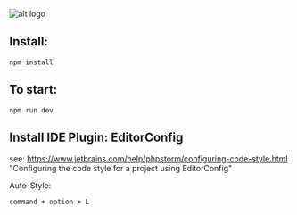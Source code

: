 ![alt logo](https://i.imgur.com/mfVduvv.png)

## Install:

```
npm install
```

## To start:

```
npm run dev
```

## Install IDE Plugin: EditorConfig

see: https://www.jetbrains.com/help/phpstorm/configuring-code-style.html
"Configuring the code style for a project using EditorConfig"  

Auto-Style:
```
command + option + L
```
